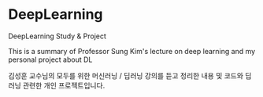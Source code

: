 # DeepLearning
DeepLearning Study &amp; Project

This is a summary of Professor Sung Kim's lecture on deep learning and my personal project about DL

김성훈 교수님의 모두를 위한 머신러닝 / 딥러닝 강의를 듣고 정리한 내용 및 코드와 딥러닝 관련한 개인 프로젝트입니다.
